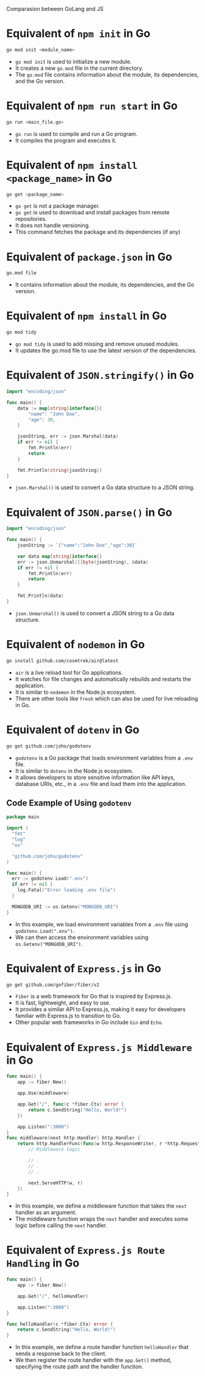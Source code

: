 Comparasion between GoLang and JS

# Equivalent of `npm init` in Go

```bash
go mod init <module_name>
```

-   `go mod init` is used to initialize a new module.
-   It creates a new `go.mod` file in the current directory.
-   The `go.mod` file contains information about the module, its dependencies, and the Go version.

# Equivalent of `npm run start` in Go

```bash
go run <main_file.go>
```

-   `go run` is used to compile and run a Go program.
-   It compiles the program and executes it.

# Equivalent of `npm install <package_name>` in Go

```bash
go get <package_name>
```

-   `go get` is not a package manager.
-   `go get` is used to download and install packages from remote repositories.
-   It does not handle versioning.
-   This command fetches the package and its dependencies (if any)

# Equivalent of `package.json` in Go

```bash
go.mod file
```

-   It contains information about the module, its dependencies, and the Go version.

# Equivalent of `npm install` in Go

```bash
go mod tidy
```

-   `go mod tidy` is used to add missing and remove unused modules.
-   It updates the go.mod file to use the latest version of the dependencies.

# Equivalent of `JSON.stringify()` in Go

```go
import "encoding/json"

func main() {
    data := map[string]interface{}{
        "name": "John Doe",
        "age": 30,
    }

    jsonString, err := json.Marshal(data)
    if err != nil {
        fmt.Println(err)
        return
    }

    fmt.Println(string(jsonString))
}
```

-   `json.Marshal()` is used to convert a Go data structure to a JSON string.

# Equivalent of `JSON.parse()` in Go

```go
import "encoding/json"

func main() {
    jsonString := `{"name":"John Doe","age":30}`

    var data map[string]interface{}
    err := json.Unmarshal([]byte(jsonString), &data)
    if err != nil {
        fmt.Println(err)
        return
    }

    fmt.Println(data)
}
```

-   `json.Unmarshal()` is used to convert a JSON string to a Go data structure.

# Equivalent of `nodemon` in Go

```bash
go install github.com/cosmtrek/air@latest
```

-   `air` is a live reload tool for Go applications.
-   It watches for file changes and automatically rebuilds and restarts the application.
-   It is similar to `nodemon` in the Node.js ecosystem.
-   There are other tools like `fresh` which can also be used for live reloading in Go.

# Equivalent of `dotenv` in Go

```bash
go get github.com/joho/godotenv
```

-   `godotenv` is a Go package that loads environment variables from a `.env` file.
-   It is similar to `dotenv` in the Node.js ecosystem.
-   It allows developers to store sensitive information like API keys, database URIs, etc., in a `.env` file and load them into the application.

## Code Example of Using `godotenv`

```go
package main

import (
  "fmt"
  "log"
  "os"

  "github.com/joho/godotenv"
)

func main() {
  err := godotenv.Load(".env")
  if err != nil {
    log.Fatal("Error loading .env file")
  }

  MONGODB_URI := os.Getenv("MONGODB_URI")
}
```

-   In this example, we load environment variables from a `.env` file using `godotenv.Load(".env")`.
-   We can then access the environment variables using `os.Getenv("MONGODB_URI")`.

# Equivalent of `Express.js` in Go

```bash
go get github.com/gofiber/fiber/v2
```

-   `Fiber` is a web framework for Go that is inspired by Express.js.
-   It is fast, lightweight, and easy to use.
-   It provides a similar API to Express.js, making it easy for developers familiar with Express.js to transition to Go.
-   Other popular web frameworks in Go include `Gin` and `Echo`.

# Equivalent of `Express.js Middleware` in Go

```go
func main() {
    app := fiber.New()

    app.Use(middleware)

    app.Get("/", func(c *fiber.Ctx) error {
        return c.SendString("Hello, World!")
    })

    app.Listen(":3000")
}
func middleware(next http.Handler) http.Handler {
    return http.HandlerFunc(func(w http.ResponseWriter, r *http.Request) {
        // Middleware logic

        // .
        // .
        // .

        next.ServeHTTP(w, r)
    })
}
```

-   In this example, we define a middleware function that takes the `next` handler as an argument.
-   The middleware function wraps the `next` handler and executes some logic before calling the `next` handler.

# Equivalent of `Express.js Route Handling` in Go

```go
func main() {
    app := fiber.New()

    app.Get("/", helloHandler)

    app.Listen(":3000")
}

func helloHandler(c *fiber.Ctx) error {
    return c.SendString("Hello, World!")
}
```

-   In this example, we define a route handler function `helloHandler` that sends a response back to the client.
-   We then register the route handler with the `app.Get()` method, specifying the route path and the handler function.
